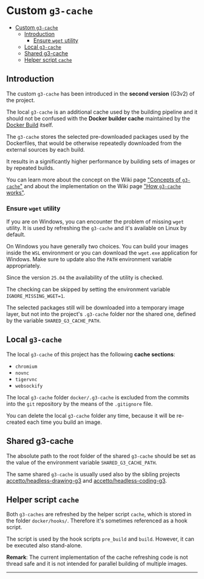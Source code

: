 # Custom `g3-cache`

- [Custom `g3-cache`](#custom-g3-cache)
  - [Introduction](#introduction)
    - [Ensure `wget` utility](#ensure-wget-utility)
  - [Local `g3-cache`](#local-g3-cache)
  - [Shared g3-cache](#shared-g3-cache)
  - [Helper script `cache`](#helper-script-cache)

## Introduction

The custom `g3-cache` has been introduced in the **second version** (G3v2) of the project.

The local `g3-cache` is an additional cache used by the building pipeline and it should not be confused with the **Docker builder cache** maintained by the [Docker Build][docker-doc-docker-build] itself.

The `g3-cache` stores the selected pre-downloaded packages used by the Dockerfiles, that would be otherwise repeatedly downloaded from the external sources by each build.

It results in a significantly higher performance by building sets of images or by repeated builds.

You can learn more about the concept on the Wiki page ["Concepts of `g3-cache`"][this-wiki-concepts-of-g3-cache] and about the implementation on the Wiki page ["How `g3-cache` works"][this-wiki-how-g3-cache-works].

### Ensure `wget` utility

If you are on Windows, you can encounter the problem of missing `wget` utility.
It is used by refreshing the `g3-cache` and it's available on Linux by default.

On Windows you have generally two choices.
You can build your images inside the `WSL` environment or you can download the `wget.exe` application for Windows.
Make sure to update also the `PATH` environment variable appropriately.

Since the version `25.04` the availability of the utility is checked.

The checking can be skipped by setting the environment variable `IGNORE_MISSING_WGET=1`.

The selected packages still will be downloaded into a temporary image layer, but not into the project's
`.g3-cache` folder nor the shared one, defined by the variable `SHARED_G3_CACHE_PATH`.

## Local `g3-cache`

The local `g3-cache` of this project has the following **cache sections**:

- `chromium`
- `novnc`
- `tigervnc`
- `websockify`

The local `g3-cache` folder `docker/.g3-cache` is excluded from the commits into the `git` repository by the means of the `.gitignore` file.

You can delete the local `g3-cache` folder any time, because it will be re-created each time you build an image.

## Shared g3-cache

The absolute path to the root folder of the shared `g3-cache` should be set as the value of the environment variable `SHARED_G3_CACHE_PATH`.

The same shared `g3-cache` is usually used also by the sibling projects [accetto/headless-drawing-g3][accetto-github-headless-drawing-g3] and [accetto/headless-coding-g3][accetto-github-headless-coding-g3].

## Helper script `cache`

Both `g3-caches` are refreshed by the helper script `cache`, which is stored in the folder `docker/hooks/`.
Therefore it's sometimes referenced as a hook script.

The script is used by the hook scripts `pre_build` and `build`.
However, it can be executed also stand-alone.

**Remark**: The current implementation of the cache refreshing code is not thread safe and it is not intended for parallel building of multiple images.

***

[this-wiki-concepts-of-g3-cache]: https://github.com/accetto/ubuntu-vnc-xfce-g3/wiki/Concepts-of-g3-cache
[this-wiki-how-g3-cache-works]: https://github.com/accetto/ubuntu-vnc-xfce-g3/wiki/How-g3-cache-works

[accetto-github-headless-coding-g3]:https://github.com/accetto/headless-coding-g3
[accetto-github-headless-drawing-g3]: https://github.com/accetto/headless-drawing-g3

[docker-doc-docker-build]: https://docs.docker.com/develop/develop-images/build_enhancements/
